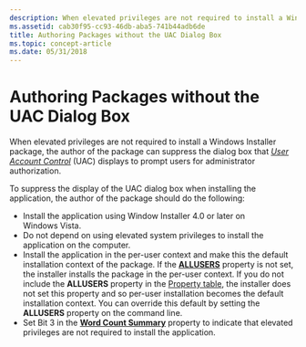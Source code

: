 ```yaml
---
description: When elevated privileges are not required to install a Windows Installer package, the author of the package can suppress the dialog box that User Account Control (UAC) displays to prompt users for administrator authorization.
ms.assetid: cab30f95-cc93-46db-aba5-741b44adb6de
title: Authoring Packages without the UAC Dialog Box
ms.topic: concept-article
ms.date: 05/31/2018
---
```


# Authoring Packages without the UAC Dialog Box

When elevated privileges are not required to install a Windows Installer package, the author of the package can suppress the dialog box that [*User Account Control*](u-gly.md) (UAC) displays to prompt users for administrator authorization.

To suppress the display of the UAC dialog box when installing the application, the author of the package should do the following:

-   Install the application using Window Installer 4.0 or later on Windows Vista.
-   Do not depend on using elevated system privileges to install the application on the computer.
-   Install the application in the per-user context and make this the default installation context of the package. If the [**ALLUSERS**](allusers.md) property is not set, the installer installs the package in the per-user context. If you do not include the **ALLUSERS** property in the [Property table](property-table.md), the installer does not set this property and so per-user installation becomes the default installation context. You can override this default by setting the **ALLUSERS** property on the command line.
-   Set Bit 3 in the [**Word Count Summary**](word-count-summary.md) property to indicate that elevated privileges are not required to install the application.

 

 



